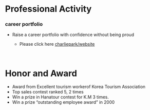 # Professional Activity

### career portfolio
  
* Raise a career portfolio with confidence without being proud

  * Please click here [charliepark/website](https://charlliepark.github.io/portfolio-GCcomp/index.html) 

<br/>

# Honor and Award

* Award from Excellent tourism workerof Korea Tourism Association
* Top sales contest ranked 5, 2 times
* Win a prize in Hanatour contest for K.M 3 times.
* Win a prize “outstanding employee award” in 2000

